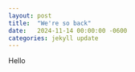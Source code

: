 ```yaml
---
layout: post
title:  "We're so back"
date:   2024-11-14 00:00:00 -0600
categories: jekyll update
---
```


Hello

